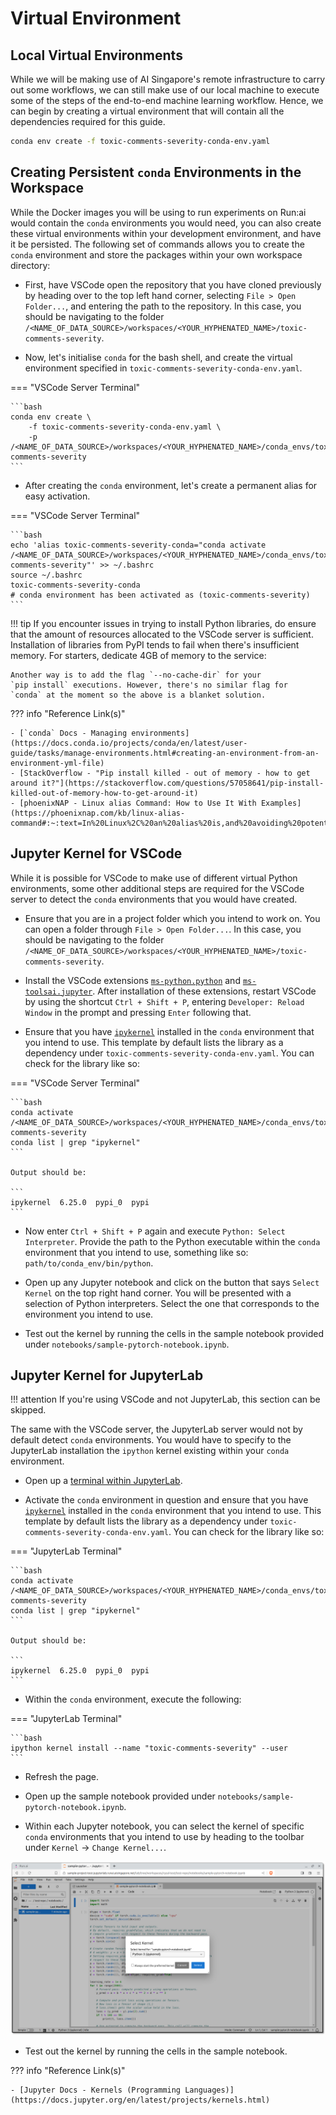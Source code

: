 # Virtual Environment

## Local Virtual Environments

While we will be making use of AI Singapore's remote infrastructure
to carry out some workflows, we can still make use of our local
machine to execute some of the steps of the end-to-end machine learning
workflow. Hence, we can begin by creating a virtual environment that
will contain all the dependencies required for this guide.

```bash
conda env create -f toxic-comments-severity-conda-env.yaml
```

## Creating Persistent `conda` Environments in the Workspace

While the Docker images you will be using to run experiments on Run:ai
would contain the `conda` environments you would need, you can also
create these virtual environments within your development environment,
and have it be persisted. The following set of commands allows you to
create the `conda` environment and store the packages within your own
workspace directory:

- First, have VSCode open the repository that you have cloned
  previously by heading over to the top left hand corner, selecting
  `File > Open Folder...`, and entering the path to the repository.
  In this case, you should be navigating to the folder
  `/<NAME_OF_DATA_SOURCE>/workspaces/<YOUR_HYPHENATED_NAME>/toxic-comments-severity`.

- Now, let's initialise `conda` for the bash shell, and create
  the virtual environment specified in
  `toxic-comments-severity-conda-env.yaml`.

=== "VSCode Server Terminal"

    ```bash
    conda env create \
        -f toxic-comments-severity-conda-env.yaml \
        -p /<NAME_OF_DATA_SOURCE>/workspaces/<YOUR_HYPHENATED_NAME>/conda_envs/toxic-comments-severity
    ```

- After creating the `conda` environment, let's create a permanent
  alias for easy activation.

=== "VSCode Server Terminal"

    ```bash
    echo 'alias toxic-comments-severity-conda="conda activate /<NAME_OF_DATA_SOURCE>/workspaces/<YOUR_HYPHENATED_NAME>/conda_envs/toxic-comments-severity"' >> ~/.bashrc
    source ~/.bashrc
    toxic-comments-severity-conda
    # conda environment has been activated as (toxic-comments-severity)
    ```

!!! tip
    If you encounter issues in trying to install Python libraries,
    do ensure that the amount of resources allocated to the VSCode
    server is sufficient. Installation of libraries from PyPI tends
    to fail when there's insufficient memory. For starters, dedicate
    4GB of memory to the service:

    Another way is to add the flag `--no-cache-dir` for your
    `pip install` executions. However, there's no similar flag for
    `conda` at the moment so the above is a blanket solution.

??? info "Reference Link(s)"

    - [`conda` Docs - Managing environments](https://docs.conda.io/projects/conda/en/latest/user-guide/tasks/manage-environments.html#creating-an-environment-from-an-environment-yml-file)
    - [StackOverflow - "Pip install killed - out of memory - how to get around it?"](https://stackoverflow.com/questions/57058641/pip-install-killed-out-of-memory-how-to-get-around-it)
    - [phoenixNAP - Linux alias Command: How to Use It With Examples](https://phoenixnap.com/kb/linux-alias-command#:~:text=In%20Linux%2C%20an%20alias%20is,and%20avoiding%20potential%20spelling%20errors.)

## Jupyter Kernel for VSCode

While it is possible for VSCode to make use of different virtual Python
environments, some other additional steps are required for the VSCode
server to detect the `conda` environments that you would have created.

- Ensure that you are in a project folder which you intend to work
  on. You can open a folder through `File > Open Folder...`.
  In this case, you should be navigating to the folder
  `/<NAME_OF_DATA_SOURCE>/workspaces/<YOUR_HYPHENATED_NAME>/toxic-comments-severity`.

- Install the VSCode extensions [`ms-python.python`][py-ext] and
  [`ms-toolsai.jupyter`][jy-ext]. After installation of these 
  extensions, restart VSCode by using the shortcut `Ctrl + Shift + P`, 
  entering `Developer: Reload Window` in the prompt and pressing 
  `Enter` following that.

- Ensure that you have [`ipykernel`][ipyk] installed in the `conda` 
  environment that you intend to use. This template by default lists 
  the library as a dependency under 
  `toxic-comments-severity-conda-env.yaml`. You can check for the
  library like so:

=== "VSCode Server Terminal"

    ```bash
    conda activate /<NAME_OF_DATA_SOURCE>/workspaces/<YOUR_HYPHENATED_NAME>/conda_envs/toxic-comments-severity
    conda list | grep "ipykernel"
    ```
    
    Output should be:

    ```
    ipykernel  6.25.0  pypi_0  pypi
    ```

- Now enter `Ctrl + Shift + P` again and execute 
  `Python: Select Interpreter`. Provide the path to the Python 
  executable within the `conda` environment that you intend to use, 
  something like so: `path/to/conda_env/bin/python`.

- Open up any Jupyter notebook and click on the button that says
  `Select Kernel` on the top right hand corner. You will be presented
  with a selection of Python interpreters. Select the one that
  corresponds to the environment you intend to use.

- Test out the kernel by running the cells in the sample notebook
  provided under `notebooks/sample-pytorch-notebook.ipynb`.

[py-ext]: https://marketplace.visualstudio.com/items?itemName=ms-python.python
[jy-ext]: https://marketplace.visualstudio.com/items?itemName=ms-toolsai.jupyter
[ipyk]: https://ipython.readthedocs.io/en/stable/install/kernel_install.html

## Jupyter Kernel for JupyterLab

!!! attention
    If you're using VSCode and not JupyterLab, this section can be 
    skipped.

The same with the VSCode server, the JupyterLab server would not by 
default detect `conda` environments. You would have to specify to the 
JupyterLab installation the `ipython` kernel existing within your 
`conda` environment.

- Open up a [terminal within JupyterLab][jy-tty].

- Activate the `conda` environment in question and ensure that you have
  [`ipykernel`][ipyk] installed in the `conda` environment that you 
  intend to use. This template by default lists the library as a 
  dependency under `toxic-comments-severity-conda-env.yaml`. You can 
  check for the library like so:

=== "JupyterLab Terminal"

    ```bash
    conda activate /<NAME_OF_DATA_SOURCE>/workspaces/<YOUR_HYPHENATED_NAME>/conda_envs/toxic-comments-severity
    conda list | grep "ipykernel"
    ```
    
    Output should be:

    ```
    ipykernel  6.25.0  pypi_0  pypi
    ```

- Within the `conda` environment, execute the following:

=== "JupyterLab Terminal"

    ```bash
    ipython kernel install --name "toxic-comments-severity" --user
    ```

- Refresh the page.

- Open up the sample notebook provided under `notebooks/sample-pytorch-notebook.ipynb`.

- Within each Jupyter notebook, you can select the kernel of specific
  `conda` environments that you intend to use by heading to the toolbar 
  under `Kernel` -> `Change Kernel...`.

![Run:ai - JupyterLab Server Change Kernel](assets/screenshots/runai-jupyterlab-server-change-kernel.png)

- Test out the kernel by running the cells in the sample notebook.

??? info "Reference Link(s)"

    - [Jupyter Docs - Kernels (Programming Languages)](https://docs.jupyter.org/en/latest/projects/kernels.html)

[jy-tty]: https://jupyterlab.readthedocs.io/en/stable/user/terminal.html